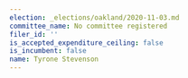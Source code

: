 ```yaml
---
election: _elections/oakland/2020-11-03.md
committee_name: No committee registered
filer_id: ''
is_accepted_expenditure_ceiling: false
is_incumbent: false
name: Tyrone Stevenson
---
```

